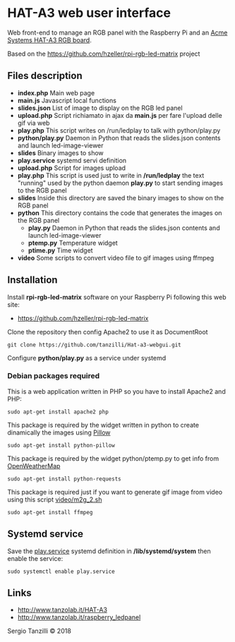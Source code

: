 # HAT-A3 web user interface

Web front-end to manage an RGB panel with the Raspberry Pi and an [Acme Systems 
HAT-A3 RGB board](http://www.tanzolab.it/HAT-A3).

Based on the  https://github.com/hzeller/rpi-rgb-led-matrix project

## Files description

* __index.php__ Main web page
* __main.js__ Javascript local functions
* __slides.json__ List of image to display on the RGB led panel
* __upload.php__ Script richiamato in ajax da __main.js__ per fare l'upload delle gif via web
* __play.php__ This script writes on /run/ledplay to talk with python/play.py
* __python/play.py__ Daemon in Python that reads the slides.json contents and launch led-image-viewer
* __slides__ Binary images to show
* __play.service__ systemd servi definition
* __upload.php__ Script for images upload
* __play.php__ This script is used just to write in __/run/ledplay__ the text "running" used by the python daemon __play.py__ to start sending images to the RGB panel
* __slides__ Inside this directory are saved the binary images to show on the RGB panel
* __python__ This directory contains the code that generates the images on the RGB panel
	* __play.py__ Daemon in Python that reads the slides.json contents and launch led-image-viewer
	* __ptemp.py__ Temperature widget
	* __ptime.py__ Time widget
* __video__ Some scripts to convert video file to gif images using ffmpeg

## Installation

Install __rpi-rgb-led-matrix__ software on your Raspberry Pi following this web site:

* https://github.com/hzeller/rpi-rgb-led-matrix

Clone the repository then config Apache2 to use it as DocumentRoot

	git clone https://github.com/tanzilli/Hat-a3-webgui.git

Configure __python/play.py__ as a service under systemd

### Debian packages required

This is a web application written in PHP so you have to install Apache2 and PHP: 

	sudo apt-get install apache2 php

This package is required by the widget written in python to create dinamically the images using [Pillow](https://python-pillow.org/)

	sudo apt-get install python-pillow

This package is required by the widget python/ptemp.py to get info from [OpenWeatherMap](https://openweathermap.org/)

	sudo apt-get install python-requests
	
This package is required just if you want to generate gif image from video using this script [video/m2g_2.sh](Hat-a3-webgui/video/m2g_2.sh)

	sudo apt-get install ffmpeg	
	
## Systemd service

Save the [play.service](play.service) systemd definition in __/lib/systemd/system__ then
enable the service:

	sudo systemctl enable play.service	

## Links
	
* http://www.tanzolab.it/HAT-A3
* http://www.tanzolab.it/raspberry_ledpanel

Sergio Tanzilli &copy; 2018

